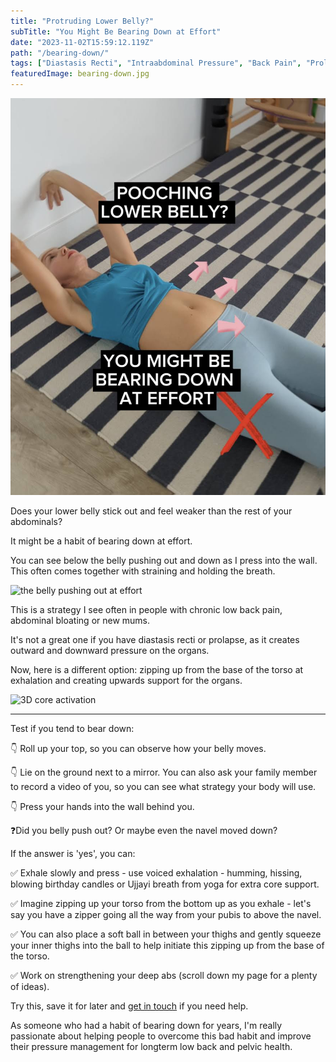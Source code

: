 ```yaml
---
title: "Protruding Lower Belly?"
subTitle: "You Might Be Bearing Down at Effort"
date: "2023-11-02T15:59:12.119Z"
path: "/bearing-down/"
tags: ["Diastasis Recti", "Intraabdominal Pressure", "Back Pain", "Prolapse", "Core Rehab", "Postpartum"]
featuredImage: bearing-down.jpg
---
```


![Kite](bearing-down.jpg)

Does your lower belly stick out and feel weaker than the rest of your abdominals?

It might be a habit of bearing down at effort. 

You can see below the belly pushing out and down as I press into the wall. This often comes together with straining and holding the breath.

![the belly pushing out at effort](bearing-down1.gif)

This is a strategy I see often in people with chronic low back pain, abdominal bloating or new mums.

It's not a great one if you have diastasis recti or prolapse, as it creates outward and downward pressure on the organs.

Now, here is a different option:
zipping up from the base of the torso at exhalation and creating upwards support for the organs.

![3D core activation](3d-core.gif)

* * *

Test if you tend to bear down:

👇 Roll up your top, so you can observe how your belly moves.

👇 Lie on the ground next to a mirror. You can also ask your family member to record a video of you, so you can see what strategy your body will use.

👇 Press your hands into the wall behind you.

❓Did you belly push out? Or maybe even the navel moved down?

If the answer is 'yes', you can:

✅ Exhale slowly and press - use voiced exhalation - humming, hissing, blowing birthday candles or Ujjayi breath from yoga for extra core support.

✅ Imagine zipping up your torso from the bottom up as you exhale - let's say you have a zipper going all the way from your pubis to above the navel.

✅ You can also place a soft ball in between your thighs and gently squeeze your inner thighs into the ball to help initiate this zipping up from the base of the torso.

✅ Work on strengthening your deep abs (scroll down my page for a plenty of ideas).

Try this, save it for later and [get in touch](mailto:ivana@movementkitchen.co.uk?subject=Inquiry) if you need help.

As someone who had a habit of bearing down for years, I'm really passionate about helping people to overcome this bad habit and improve their pressure management for longterm low back and pelvic health.